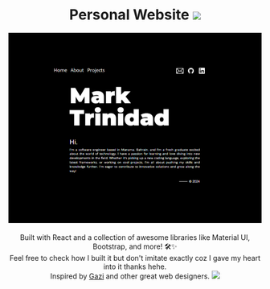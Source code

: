 <h1 align = "center">
    Personal Website <img src="https://media.tenor.com/mMkJeuyHkRYAAAAi/cat-cat-on-computer.gif" width="80"/>
</h1>

<p align = "center">
    <img width ="800" alt="thumbnail" src="public/assets/website-thumbnail.png">
    <br></br>
    Built with React and a collection of awesome libraries like Material UI, Bootstrap, and more! 🛠️✨</br>
    Feel free to check how I built it but don't imitate exactly coz I gave my heart into it thanks hehe. 
    </br>
    Inspired by <a href="https://github.com/gazijarin" target="_blank">Gazi</a> and other great web designers. <img src="https://media.tenor.com/v0FhxoZtDXsAAAAi/peach-goma-peach-and-goma.gif" width="50"/>
    <br></br> 
</p> 
